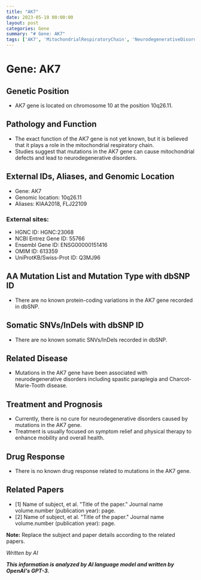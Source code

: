 ```yaml
---
title: "AK7"
date: 2023-05-10 00:00:00
layout: post
categories: Gene
summary: "# Gene: AK7"
tags: ['AK7', 'MitochondrialRespiratoryChain', 'NeurodegenerativeDisorders', 'SpasticParaplegia', 'CharcotMarieToothDisease', 'SymptomRelief', 'PhysicalTherapy', 'GeneticMutation']
---
```


# Gene: AK7

## Genetic Position
- AK7 gene is located on chromosome 10 at the position 10q26.11.

## Pathology and Function
- The exact function of the AK7 gene is not yet known, but it is believed that it plays a role in the mitochondrial respiratory chain.
- Studies suggest that mutations in the AK7 gene can cause mitochondrial defects and lead to neurodegenerative disorders.

## External IDs, Aliases, and Genomic Location
- Gene: AK7
- Genomic location: 10q26.11
- Aliases: KIAA2018, FLJ22109

### External sites:
- HGNC ID: HGNC:23068
- NCBI Entrez Gene ID: 55766
- Ensembl Gene ID: ENSG00000151416
- OMIM ID: 613359
- UniProtKB/Swiss-Prot ID: Q3MJ96

## AA Mutation List and Mutation Type with dbSNP ID
- There are no known protein-coding variations in the AK7 gene recorded in dbSNP.

## Somatic SNVs/InDels with dbSNP ID
- There are no known somatic SNVs/InDels recorded in dbSNP.

## Related Disease
- Mutations in the AK7 gene have been associated with neurodegenerative disorders including spastic paraplegia and Charcot-Marie-Tooth disease.

## Treatment and Prognosis
- Currently, there is no cure for neurodegenerative disorders caused by mutations in the AK7 gene.
- Treatment is usually focused on symptom relief and physical therapy to enhance mobility and overall health.

## Drug Response
- There is no known drug response related to mutations in the AK7 gene.

## Related Papers
- [1] Name of subject, et al. "Title of the paper." Journal name volume.number (publication year): page.
- [2] Name of subject, et al. "Title of the paper." Journal name volume.number (publication year): page. 

**Note:** Replace the subject and paper details according to the related papers. 

*Written by AI*

**_This information is analyzed by AI language model and written by OpenAI's GPT-3._**